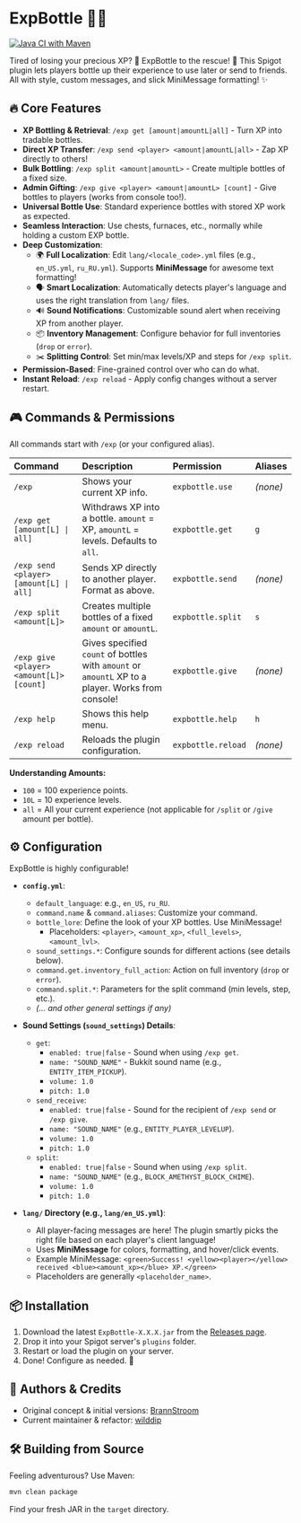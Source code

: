 # ExpBottle 🍾💧

[![Java CI with Maven](https://github.com/wilddip/ExpBottle/actions/workflows/release.yml/badge.svg)](https://github.com/wilddip/ExpBottle/actions/workflows/release.yml)

Tired of losing your precious XP? 😤 ExpBottle to the rescue! 🚀 This Spigot plugin lets players bottle up their experience to use later or send to friends. All with style, custom messages, and slick MiniMessage formatting! ✨

## 🔥 Core Features

*   **XP Bottling & Retrieval**: `/exp get [amount|amountL|all]` - Turn XP into tradable bottles.
*   **Direct XP Transfer**: `/exp send <player> <amount|amountL|all>` - Zap XP directly to others!
*   **Bulk Bottling**: `/exp split <amount|amountL>` - Create multiple bottles of a fixed size.
*   **Admin Gifting**: `/exp give <player> <amount|amountL> [count]` - Give bottles to players (works from console too!).
*   **Universal Bottle Use**: Standard experience bottles with stored XP work as expected.
*   **Seamless Interaction**: Use chests, furnaces, etc., normally while holding a custom EXP bottle.
*   **Deep Customization**:
    *   🌍 **Full Localization**: Edit `lang/<locale_code>.yml` files (e.g., `en_US.yml`, `ru_RU.yml`). Supports **MiniMessage** for awesome text formatting!
    *   🗣️ **Smart Localization**: Automatically detects player's language and uses the right translation from `lang/` files.
    *   🔊 **Sound Notifications**: Customizable sound alert when receiving XP from another player.
    *   📦 **Inventory Management**: Configure behavior for full inventories (`drop` or `error`).
    *   ✂️ **Splitting Control**: Set min/max levels/XP and steps for `/exp split`.
*   **Permission-Based**: Fine-grained control over who can do what.
*   **Instant Reload**: `/exp reload` - Apply config changes without a server restart.

## 🎮 Commands & Permissions

All commands start with `/exp` (or your configured alias).

| Command                                     | Description                                                                                                | Permission          | Aliases     |
| :------------------------------------------ | :--------------------------------------------------------------------------------------------------------- | :------------------ | :---------- |
| `/exp`                                      | Shows your current XP info.                                                                                | `expbottle.use`     | _(none)_    |
| `/exp get [amount[L] \| all]`               | Withdraws XP into a bottle. `amount` = XP, `amountL` = levels. Defaults to `all`.                          | `expbottle.get`     | `g`         |
| `/exp send <player> [amount[L] \| all]`     | Sends XP directly to another player. Format as above.                                                      | `expbottle.send`    | _(none)_    |
| `/exp split <amount[L]>`                    | Creates multiple bottles of a fixed `amount` or `amountL`.                                                 | `expbottle.split`   | `s`         |
| `/exp give <player> <amount[L]> [count]`    | Gives specified `count` of bottles with `amount` or `amountL` XP to a player. Works from console!          | `expbottle.give`    | _(none)_    |
| `/exp help`                                 | Shows this help menu.                                                                                      | `expbottle.help`    | `h`         |
| `/exp reload`                               | Reloads the plugin configuration.                                                                          | `expbottle.reload`  | _(none)_    |

**Understanding Amounts:**
*   `100` = 100 experience points.
*   `10L` = 10 experience levels.
*   `all` = All your current experience (not applicable for `/split` or `/give` amount per bottle).

## ⚙️ Configuration

ExpBottle is highly configurable!

*   **`config.yml`**:
    *   `default_language`: e.g., `en_US`, `ru_RU`.
    *   `command.name` & `command.aliases`: Customize your command.
    *   `bottle_lore`: Define the look of your XP bottles. Use MiniMessage!
        *   Placeholders: `<player>`, `<amount_xp>`, `<full_levels>`, `<amount_lvl>`.
    *   `sound_settings.*`: Configure sounds for different actions (see details below).
    *   `command.get.inventory_full_action`: Action on full inventory (`drop` or `error`).
    *   `command.split.*`: Parameters for the split command (min levels, step, etc.).
    *   _(... and other general settings if any)_

*   **Sound Settings (`sound_settings`) Details**:
    *   `get`:
        *   `enabled: true|false` - Sound when using `/exp get`.
        *   `name: "SOUND_NAME"` - Bukkit sound name (e.g., `ENTITY_ITEM_PICKUP`).
        *   `volume: 1.0`
        *   `pitch: 1.0`
    *   `send_receive`:
        *   `enabled: true|false` - Sound for the recipient of `/exp send` or `/exp give`.
        *   `name: "SOUND_NAME"` (e.g., `ENTITY_PLAYER_LEVELUP`).
        *   `volume: 1.0`
        *   `pitch: 1.0`
    *   `split`:
        *   `enabled: true|false` - Sound when using `/exp split`.
        *   `name: "SOUND_NAME"` (e.g., `BLOCK_AMETHYST_BLOCK_CHIME`).
        *   `volume: 1.0`
        *   `pitch: 1.0`

*   **`lang/` Directory (e.g., `lang/en_US.yml`)**:
    *   All player-facing messages are here! The plugin smartly picks the right file based on each player's client language!
    *   Uses **MiniMessage** for colors, formatting, and hover/click events.
    *   Example MiniMessage: `<green>Success! <yellow><player></yellow> received <blue><amount_xp></blue> XP.</green>`
    *   Placeholders are generally `<placeholder_name>`.

## 📦 Installation

1.  Download the latest `ExpBottle-X.X.X.jar` from the [Releases page](https://github.com/wilddip/ExpBottle/releases).
2.  Drop it into your Spigot server's `plugins` folder.
3.  Restart or load the plugin on your server.
4.  Done! Configure as needed. 🎉

## 🙏 Authors & Credits

*   Original concept & initial versions: [BrannStroom](https://github.com/Brannstroom)
*   Current maintainer & refactor: [wilddip](https://github.com/wilddip)

## 🛠️ Building from Source

Feeling adventurous? Use Maven:
```bash
mvn clean package
```
Find your fresh JAR in the `target` directory. 